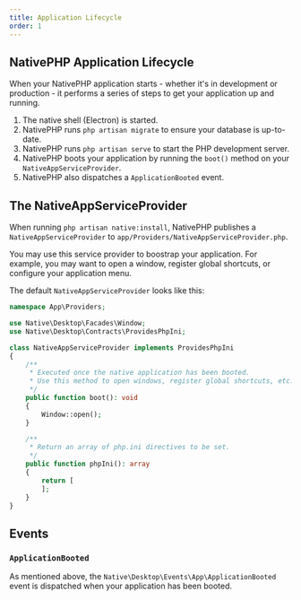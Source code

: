 ```yaml
---
title: Application Lifecycle
order: 1
---
```


## NativePHP Application Lifecycle

When your NativePHP application starts - whether it's in development or production - it performs a series of steps to get your application up and running.

1. The native shell (Electron) is started.
2. NativePHP runs `php artisan migrate` to ensure your database is up-to-date.
3. NativePHP runs `php artisan serve` to start the PHP development server.
4. NativePHP boots your application by running the `boot()` method on your `NativeAppServiceProvider`.
5. NativePHP also dispatches a `ApplicationBooted` event.

## The NativeAppServiceProvider

When running `php artisan native:install`, NativePHP publishes a `NativeAppServiceProvider` to `app/Providers/NativeAppServiceProvider.php`.

You may use this service provider to boostrap your application.
For example, you may want to open a window, register global shortcuts, or configure your application menu.

The default `NativeAppServiceProvider` looks like this:

```php
namespace App\Providers;

use Native\Desktop\Facades\Window;
use Native\Desktop\Contracts\ProvidesPhpIni;

class NativeAppServiceProvider implements ProvidesPhpIni
{
    /**
     * Executed once the native application has been booted.
     * Use this method to open windows, register global shortcuts, etc.
     */
    public function boot(): void
    {
        Window::open();
    }

    /**
     * Return an array of php.ini directives to be set.
     */
    public function phpIni(): array
    {
        return [
        ];
    }
}
```

## Events

### `ApplicationBooted`

As mentioned above, the `Native\Desktop\Events\App\ApplicationBooted` event is dispatched when your application has been booted.
